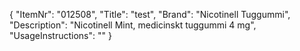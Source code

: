 {
  "ItemNr": "012508",
  "Title": "test",
  "Brand": "Nicotinell Tuggummi",
  "Description": "Nicotinell Mint, medicinskt tuggummi 4 mg",
  "UsageInstructions": ""
}